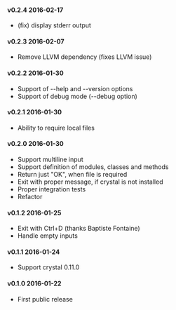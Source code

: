 #### v0.2.4 2016-02-17
* (fix) display stderr output

#### v0.2.3 2016-02-07
* Remove LLVM dependency (fixes LLVM issue)

#### v0.2.2 2016-01-30
* Support of --help and --version options
* Support of debug mode (--debug option)

#### v0.2.1 2016-01-30
* Ability to require local files

#### v0.2.0 2016-01-30
* Support multiline input
* Support definition of modules, classes and methods
* Return just "OK", when file is required
* Exit with proper message, if crystal is not installed
* Proper integration tests
* Refactor

#### v0.1.2 2016-01-25
* Exit with Ctrl+D (thanks Baptiste Fontaine)
* Handle empty inputs

#### v0.1.1 2016-01-24
* Support crystal 0.11.0

#### v0.1.0 2016-01-22
* First public release
